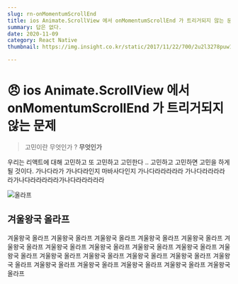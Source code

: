 ```yaml
---
slug: rn-onMomentumScrollEnd
title: ios Animate.ScrollView 에서 onMomentumScrollEnd 가 트리거되지 않는 문제
summary: 답은 없다.
date: 2020-11-09
category: React Native
thumbnail: https://img.insight.co.kr/static/2017/11/22/700/2u2l3278puw12345e61p.jpg

---
```


# 😠 ios Animate.ScrollView 에서 onMomentumScrollEnd 가 트리거되지 않는 문제

> 고민이란 무엇인가 ? **무엇인가**

우리는 리액트에 대해 고민하고 또 고민하고 고민한다 .. 고민하고 고민하면 고민을 하게 될 것이다.
가나다라가 가나다라인지 마바사다인지 가나다라라라라라 가나다라라라라라가나다라라라라라가나다라라라라라

![올라프](https://img.insight.co.kr/static/2017/11/22/700/2u2l3278puw12345e61p.jpg)

## 겨울왕국 올라프 

겨울왕국 올라프 겨울왕국 올라프 겨울왕국 올라프 겨울왕국 올라프 겨울왕국 올라프 겨울왕국 올라프 
겨울왕국 올라프 겨울왕국 올라프 겨울왕국 올라프 겨울왕국 올라프 
겨울왕국 올라프 겨울왕국 올라프 겨울왕국 올라프 겨울왕국 올라프 겨울왕국 올라프 겨울왕국 올라프 
겨울왕국 올라프 겨울왕국 올라프 겨울왕국 올라프 겨울왕국 올라프 겨울왕국 올라프 